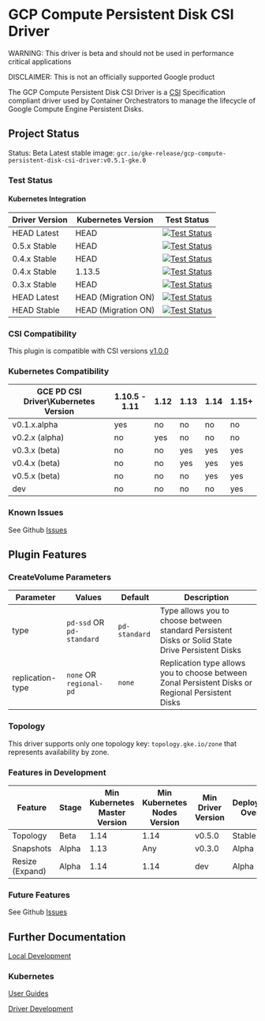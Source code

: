 # GCP Compute Persistent Disk CSI Driver

WARNING: This driver is beta and should not be used in performance critical applications

DISCLAIMER: This is not an officially supported Google product

The GCP Compute Persistent Disk CSI Driver is a
[CSI](https://github.com/container-storage-interface/spec/blob/master/spec.md)
Specification compliant driver used by Container Orchestrators to manage the
lifecycle of Google Compute Engine Persistent Disks.

## Project Status

Status: Beta
Latest stable image: `gcr.io/gke-release/gcp-compute-persistent-disk-csi-driver:v0.5.1-gke.0`

### Test Status

#### Kubernetes Integration

| Driver Version | Kubernetes Version | Test Status |
|----------------|--------------------|-------------|
| HEAD Latest | HEAD | [<img alt="Test Status" src="https://testgrid.k8s.io/q/summary/sig-gcp-compute-persistent-disk-csi-driver/Kubernetes%20Master%20Driver%20Latest/tests_status" />](https://testgrid.k8s.io/sig-gcp-compute-persistent-disk-csi-driver#Kubernetes%20Master%20Driver%20Latest) |
| 0.5.x Stable | HEAD | [<img alt="Test Status" src="https://testgrid.k8s.io/q/summary/sig-gcp-compute-persistent-disk-csi-driver/Kubernetes%20Master%20Driver%20Release%200.5/tests_status" />](https://testgrid.k8s.io/sig-gcp-compute-persistent-disk-csi-driver#Kubernetes%20Master%20Driver%20Release%200.5) |
| 0.4.x Stable | HEAD | [<img alt="Test Status" src="https://testgrid.k8s.io/q/summary/sig-gcp-compute-persistent-disk-csi-driver/Kubernetes%20Master%20Driver%20Release%200.4/tests_status" />](https://testgrid.k8s.io/sig-gcp-compute-persistent-disk-csi-driver#Kubernetes%20Master%20Driver%20Release%200.4) |
| 0.4.x Stable | 1.13.5 | [<img alt="Test Status" src="https://testgrid.k8s.io/q/summary/sig-gcp-compute-persistent-disk-csi-driver/Kubernetes%20v1.13.5%20Driver%20Release%200.4/tests_status" />](https://testgrid.k8s.io/sig-gcp-compute-persistent-disk-csi-driver#Kubernetes%20v1.13.5%20Driver%20Release%200.4) |
| 0.3.x Stable | HEAD | [<img alt="Test Status" src="https://testgrid.k8s.io/q/summary/sig-gcp-compute-persistent-disk-csi-driver/Kubernetes%20Master%20Driver%20Release%200.3/tests_status" />](https://testgrid.k8s.io/sig-gcp-compute-persistent-disk-csi-driver#Kubernetes%20Master%20Driver%20Release%200.3) |
| HEAD Latest | HEAD (Migration ON) | [<img alt="Test Status" src="https://testgrid.k8s.io/q/summary/sig-gcp-compute-persistent-disk-csi-driver/Migration%20Kubernetes%20Master%20Driver%20Latest/tests_status" />](https://testgrid.k8s.io/sig-gcp-compute-persistent-disk-csi-driver#Migration%20Kubernetes%20Master%20Driver%20Latest) |
| HEAD Stable | HEAD (Migration ON) | [<img alt="Test Status" src="https://testgrid.k8s.io/q/summary/sig-gcp-compute-persistent-disk-csi-driver/Migration%20Kubernetes%20Master%20Driver%20Stable/tests_status" />](https://testgrid.k8s.io/sig-gcp-compute-persistent-disk-csi-driver#Migration%20Kubernetes%20Master%20Driver%20Stable) |

### CSI Compatibility

This plugin is compatible with CSI versions [v1.0.0](https://github.com/container-storage-interface/spec/blob/v1.0.0/spec.md)

### Kubernetes Compatibility

| GCE PD CSI Driver\Kubernetes Version | 1.10.5 - 1.11 | 1.12 | 1.13 | 1.14 | 1.15+|
|--------------------------------------|---------------|------|------|------|------|
| v0.1.x.alpha                         | yes           | no   | no   | no   | no   |
| v0.2.x (alpha)                       | no            | yes  | no   | no   | no   |
| v0.3.x (beta)                        | no            | no   | yes  | yes  | yes  |
| v0.4.x (beta)                        | no            | no   | yes  | yes  | yes  |
| v0.5.x (beta)                        | no            | no   | no   | yes  | yes  |
| dev                                  | no            | no   | no   | no   | yes  |

### Known Issues

See Github [Issues](https://github.com/kubernetes-sigs/gcp-compute-persistent-disk-csi-driver/issues)

## Plugin Features

### CreateVolume Parameters

| Parameter        | Values                    | Default       | Description                                                                                        |
|------------------|---------------------------|---------------|----------------------------------------------------------------------------------------------------|
| type             | `pd-ssd` OR `pd-standard` | `pd-standard` | Type allows you to choose between standard Persistent Disks  or Solid State Drive Persistent Disks |
| replication-type | `none` OR `regional-pd`   | `none`        | Replication type allows you to choose between Zonal Persistent Disks or Regional Persistent Disks  |

### Topology

This driver supports only one topology key:
`topology.gke.io/zone`
that represents availability by zone.

### Features in Development

| Feature         | Stage | Min Kubernetes Master Version | Min Kubernetes Nodes Version | Min Driver Version | Deployment Overlay |
|-----------------|-------|-------------------------------|------------------------------|--------------------|--------------------|
| Topology        | Beta  | 1.14                          | 1.14                         | v0.5.0             | Stable             |
| Snapshots       | Alpha | 1.13                          | Any                          | v0.3.0             | Alpha              |
| Resize (Expand) | Alpha | 1.14                          | 1.14                         | dev                | Alpha              |

### Future Features

See Github [Issues](https://github.com/kubernetes-sigs/gcp-compute-persistent-disk-csi-driver/issues)

## Further Documentation

[Local Development](docs/local-development.md)

### Kubernetes

[User Guides](docs/kubernetes/user-guides)

[Driver Development](docs/kubernetes/development.md)
